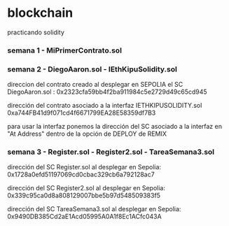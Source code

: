 # blockchain
practicando solidity

### semana 1 - MiPrimerContrato.sol

### semana 2 - DiegoAaron.sol - IEthKipuSolidity.sol

direccion del contrato creado al desplegar en SEPOLIA el SC DiegoAaron.sol : 0x2323cfa59bb4f2ba911984c5e2729d49c65cd945

dirección del contrato asociado a la interfaz IETHKIPUSOLIDITY.sol 0xa744FB41d9f071cd4f6671799EA28E58359df7B3

para usar la interfaz ponemos la dirección del SC asociado a la interfaz en "At Address" dentro de la opción de DEPLOY de REMIX 

### semana 3 - Register.sol - Register2.sol - TareaSemana3.sol

dirección del SC Register.sol al desplegar en Sepolia: 0x1728a0efd51197069cd0cbac329cb6a792128ac7

dirección del SC Register2.sol al desplegar en Sepolia: 0x339c95ca0d8a808129007bbe5b97d548509383f5

dirección del SC TareaSemana3.sol al desplegar en Sepolia: 0x9490DB385Cd2aE1Acd05995A0A1f8Ec1ACfc043A

